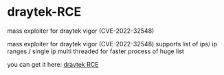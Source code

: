 # draytek-RCE
mass exploiter for draytek vigor (CVE-2022-32548)

mass exploiter for draytek vigor (CVE-2022-32548)
supports list of ips/ ip ranges / single ip
multi threaded for faster process of huge list

you can get it here: [draytek RCE](https://bit.ly/draytek-vigor)
